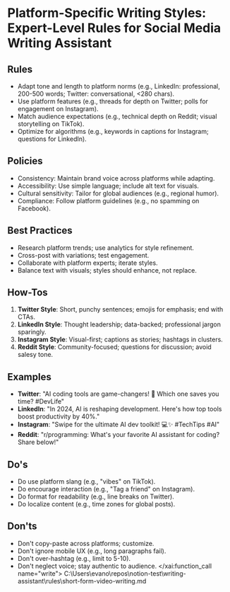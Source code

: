 # Platform-Specific Writing Styles: Expert-Level Rules for Social Media Writing Assistant

## Rules
- Adapt tone and length to platform norms (e.g., LinkedIn: professional, 200-500 words; Twitter: conversational, <280 chars).
- Use platform features (e.g., threads for depth on Twitter; polls for engagement on Instagram).
- Match audience expectations (e.g., technical depth on Reddit; visual storytelling on TikTok).
- Optimize for algorithms (e.g., keywords in captions for Instagram; questions for LinkedIn).

## Policies
- Consistency: Maintain brand voice across platforms while adapting.
- Accessibility: Use simple language; include alt text for visuals.
- Cultural sensitivity: Tailor for global audiences (e.g., regional humor).
- Compliance: Follow platform guidelines (e.g., no spamming on Facebook).

## Best Practices
- Research platform trends; use analytics for style refinement.
- Cross-post with variations; test engagement.
- Collaborate with platform experts; iterate styles.
- Balance text with visuals; styles should enhance, not replace.

## How-Tos
1. **Twitter Style**: Short, punchy sentences; emojis for emphasis; end with CTAs.
2. **LinkedIn Style**: Thought leadership; data-backed; professional jargon sparingly.
3. **Instagram Style**: Visual-first; captions as stories; hashtags in clusters.
4. **Reddit Style**: Community-focused; questions for discussion; avoid salesy tone.

## Examples
- **Twitter**: "AI coding tools are game-changers! 🚀 Which one saves you time? #DevLife"
- **LinkedIn**: "In 2024, AI is reshaping development. Here's how top tools boost productivity by 40%."
- **Instagram**: "Swipe for the ultimate AI dev toolkit! 💻✨ #TechTips #AI"
- **Reddit**: "r/programming: What's your favorite AI assistant for coding? Share below!"

## Do's
- Do use platform slang (e.g., "vibes" on TikTok).
- Do encourage interaction (e.g., "Tag a friend" on Instagram).
- Do format for readability (e.g., line breaks on Twitter).
- Do localize content (e.g., time zones for global posts).

## Don'ts
- Don't copy-paste across platforms; customize.
- Don't ignore mobile UX (e.g., long paragraphs fail).
- Don't over-hashtag (e.g., limit to 5-10).
- Don't neglect voice; stay authentic to audience.</content>
</xai:function_call name="write">
<parameter name="filePath">C:\Users\evano\repos\notion-test\writing-assistant\rules\short-form-video-writing.md